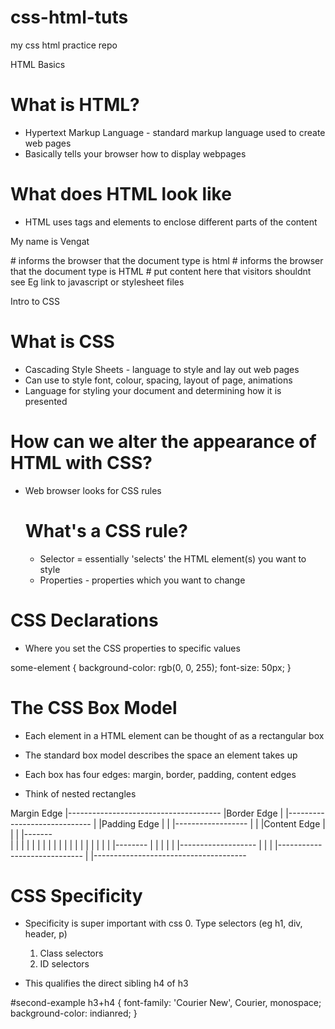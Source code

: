 # css-html-tuts
my css html practice repo

HTML Basics
# What is HTML?
- Hypertext Markup Language - standard markup language used to create web pages
- Basically tells your browser how to display webpages

# What does HTML look like
- HTML uses tags and elements to enclose different parts of the content
<p>My name is Vengat</p>
<!DOCTYPE html>   # informs the browser that the document type is html
<html>  # informs the browser that the document type is HTML
<head>  # put content here that visitors shouldnt see Eg link to javascript or stylesheet files
    <meta charset="utf-8">
    <title>Title</title>
</head>
<body>
</body>
</html>

Intro to CSS

# What is CSS
- Cascading Style Sheets - language to style and lay out web pages
- Can use to style font, colour, spacing, layout of page, animations
- Language for styling your document and determining how it is presented

# How can we alter the appearance of HTML with CSS?
- Web browser looks for CSS rules
    # What's a CSS rule?
    - Selector = essentially 'selects' the HTML element(s) you want to style
    - Properties - properties which you want to change

# CSS Declarations
- Where you set the CSS properties to specific values

some-element {
    background-color: rgb(0, 0, 255);
    font-size: 50px;
}

# The CSS Box Model
- Each element in a HTML element can be thought of as a rectangular box
- The standard box model describes the space an element takes up
- Each box has four edges: margin, border, padding, content edges

- Think of nested rectangles

Margin Edge
|--------------------------------------
|Border Edge
|    |-----------------------------
|    |Padding Edge
|    |    |------------------
|    |    |Content Edge
|    |    |    |-------                
|    |    |    |
|    |    |    |
|    |    |    |
|    |    |    |
|    |    |    |--------
|    |    |
|    |    |-------------------
|    |
|    |-----------------------------
|
|--------------------------------------

# CSS Specificity
- Specificity is super important with css
    0. Type selectors (eg h1, div, header, p)
    1. Class selectors 
    2. ID selectors


- This qualifies the direct sibling h4 of h3

#second-example h3+h4 {
    font-family: 'Courier New', Courier, monospace;
    background-color: indianred;
}